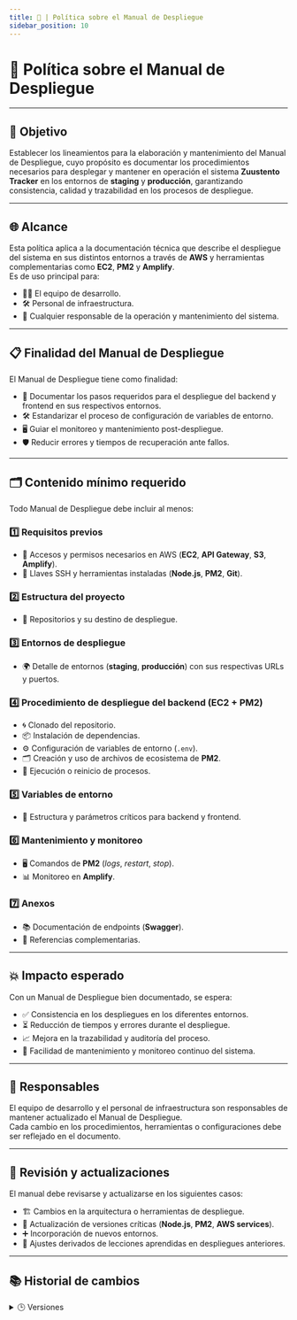 ```yaml
---
title: 🚀 | Política sobre el Manual de Despliegue
sidebar_position: 10
---
```


# 🚀 Política sobre el Manual de Despliegue

---

## 🎯 Objetivo

Establecer los lineamientos para la elaboración y mantenimiento del Manual de Despliegue, cuyo propósito es documentar los procedimientos necesarios para desplegar y mantener en operación el sistema **Zuustento Tracker** en los entornos de **staging** y **producción**, garantizando consistencia, calidad y trazabilidad en los procesos de despliegue.

---

## 🌐 Alcance

Esta política aplica a la documentación técnica que describe el despliegue del sistema en sus distintos entornos a través de **AWS** y herramientas complementarias como **EC2**, **PM2** y **Amplify**.  
Es de uso principal para:

- 👩‍💻 El equipo de desarrollo.
- 🛠️ Personal de infraestructura.
- 👥 Cualquier responsable de la operación y mantenimiento del sistema.

---

## 📋 Finalidad del Manual de Despliegue

El Manual de Despliegue tiene como finalidad:

- 📝 Documentar los pasos requeridos para el despliegue del backend y frontend en sus respectivos entornos.
- 🛠️ Estandarizar el proceso de configuración de variables de entorno.
- 🖥️ Guiar el monitoreo y mantenimiento post-despliegue.
- 🛡️ Reducir errores y tiempos de recuperación ante fallos.

---

## 🗂️ Contenido mínimo requerido

Todo Manual de Despliegue debe incluir al menos:

### 1️⃣ **Requisitos previos**

- 🛂 Accesos y permisos necesarios en AWS (**EC2**, **API Gateway**, **S3**, **Amplify**).
- 🔑 Llaves SSH y herramientas instaladas (**Node.js**, **PM2**, **Git**).

### 2️⃣ **Estructura del proyecto**

- 📁 Repositorios y su destino de despliegue.

### 3️⃣ **Entornos de despliegue**

- 🌍 Detalle de entornos (**staging**, **producción**) con sus respectivas URLs y puertos.

### 4️⃣ **Procedimiento de despliegue del backend (EC2 + PM2)**

- 🌀 Clonado del repositorio.
- 📦 Instalación de dependencias.
- ⚙️ Configuración de variables de entorno (`.env`).
- 🗂️ Creación y uso de archivos de ecosistema de **PM2**.
- 🚀 Ejecución o reinicio de procesos.

### 5️⃣ **Variables de entorno**

- 🧩 Estructura y parámetros críticos para backend y frontend.

### 6️⃣ **Mantenimiento y monitoreo**

- 🖥️ Comandos de **PM2** (*logs*, *restart*, *stop*).
- 📊 Monitoreo en **Amplify**.

### 7️⃣ **Anexos**

- 📚 Documentación de endpoints (**Swagger**).
- 📄 Referencias complementarias.

---

## 💥 Impacto esperado

Con un Manual de Despliegue bien documentado, se espera:

- ✅ Consistencia en los despliegues en los diferentes entornos.
- ⏳ Reducción de tiempos y errores durante el despliegue.
- 📈 Mejora en la trazabilidad y auditoría del proceso.
- 🔄 Facilidad de mantenimiento y monitoreo continuo del sistema.

---

## 👥 Responsables

El equipo de desarrollo y el personal de infraestructura son responsables de mantener actualizado el Manual de Despliegue.  
Cada cambio en los procedimientos, herramientas o configuraciones debe ser reflejado en el documento.

---

## 🔄 Revisión y actualizaciones

El manual debe revisarse y actualizarse en los siguientes casos:

- 🏗️ Cambios en la arquitectura o herramientas de despliegue.
- 🔄 Actualización de versiones críticas (**Node.js**, **PM2**, **AWS services**).
- ➕ Incorporación de nuevos entornos.
- 🧠 Ajustes derivados de lecciones aprendidas en despliegues anteriores.

---

## 📚 Historial de cambios

<details>
  <summary>🕒 Versiones</summary>

| **📝 Tipo de versión** | **🗂️ Descripción** | **📅 Fecha** | **👤 Colaborador** |
| --------------------- | ------------------ | ------------ | ----------------- |
| **1.0.0**             | Creación de la política basada en el Manual de Despliegue. | 02/06/2025 | Armando Méndez Castro |

</details>
